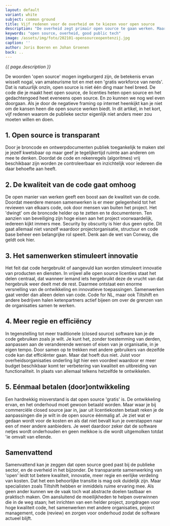 ```yaml
---
layout: default
variant: white
subject: common ground
title: Vijf redenen voor de overheid om te kiezen voor open source
description: "De overheid zegt primair open source te gaan werken. Maar in de praktijk is dat nog nauwelijks zo, op een enkele vooruitstrevende gemeente na. De vorig jaar ingezette beleidslijn 'open tenzij' blijkt in de praktijk nog flinterdun."
keywords: "open source, overheid, good public tech"
image: /assets/img/foto/202101-opensourceopentenzij.jpg
caption: ''
author: Joris Boeren en Johan Groenen
back: ..
---
```

*{{ page.description }}*

De woorden 'open source' mogen ingeburgerd zijn, de betekenis ervan wisselt nogal,  van amateurisme tot en met een 'gratis workforce van nerds'. Dat is natuurlijk onzin, open source is niet één ding maar heel breed. De code die je maakt heet open source, de licenties heten open source en het gedachtengoed heet eveneens open source. En zo kunnen we nog wel even doorgaan. Als je door de negatieve framing op internet heenkijkt kan je niet om de kansen heen die open source werken biedt. In dit artikel, in het kort, vijf redenen waarom de publieke sector eigenlijk niet anders meer zou moeten willen en doen. 

## 1. Open source is transparant
Door  je broncode en ontwerpdocumenten publiek toegankelijk te maken stel je jezelf kwetsbaar op maar geef je tegelijkertijd ruimte aan anderen om mee te denken. Doordat de code en rekenregels (algoritmes) vrij beschikbaar zijn worden ze controleerbaar en inzichtelijk voor iedereen die daar behoefte aan heeft. 

## 2. De kwaliteit van de code gaat omhoog
De open manier van werken geeft een boost aan de kwaliteit van de code. Doordat meerdere mensen samenwerken is er meer gelegenheid tot het reviewen van elkaars code, ook door mensen van buiten het project. Het 'dwingt' om de broncode helder op te zetten en te documenteren. Ten aanzien van beveiliging zijn hoge eisen aan het project voorwaardelijk, iedereen kijkt immers mee. Security by obscurity is hier dus geen optie. Dit gaat allemaal niet vanzelf waardoor projectorganisatie, structuur en code base beheer een belangrijke rol speelt. Denk aan de wet van Conway, die geldt ook hier. 

## 3. Het samenwerken stimuleert innovatie
Het feit dat code hergebruikt of aangevuld kan worden stimuleert innovatie van producten en diensten. In vrijwel alle open source licenties staat het delen centraal, dat wanneer iemand iets hergebruikt deze de vrucht van dat hergebruik weer deelt met de rest. Daarmee ontstaat een enorme versnelling van de ontwikkeling en innovatieve toepassingen. Samenwerken gaat verder dan alleen delen van code. Code for NL, maar ook Tiltshift en andere bedrijven halen ketenpartners actief bijeen om over de grenzen van de organisaties samen te werken. 

## 4. Meer regie en efficiëncy
In tegenstelling tot meer traditionele (closed source) software kan je de code gebruiken zoals je wilt. Je kunt het, zonder toestemming van derden, aanpassen aan de veranderende wensen of eisen van je organisatie, in je eigen tempo. Door samen op te trekken met andere gebruikers van dezelfde code kan dat efficiënter gaan. Maar dat hoeft dus niet. Juist voor overheidsorganisaties onderling ligt hier een voordeel waardoor er meer budget beschikbaar komt ter verbetering van kwaliteit en uitbreiding van functionaliteit. In plaats van allemaal telkens hetzelfde te ontwikkelen.

## 5. Eénmaal betalen (door)ontwikkeling
Een hardnekkig misverstand is dat open source 'gratis' is. De ontwikkeling ervan, en het onderhoud moet gewoon betaald worden. Maar waar je bij commerciële closed source jaar in, jaar uit licentiekosten betaalt reken je de aanpassingen die je wilt in de open source éénmalig af. Je ziet wat er gedaan wordt voor de kosten en als dat niet bevalt kun je overstappen naar een of meer andere aanbieders. Je weet daardoor zeker dat de software netjes wordt onderhouden en geen melkkoe is die wordt uitgemolken totdat 'ie omvalt van ellende.

## Samenvattend
Samenvattend kan je zeggen dat open source goed past bij de publieke sector, en de overheid in het bijzonder. De transparante samenwerking van 'open' leidt tot betere kwaliteit, innovatie, meer regie en eerlijke verdeling van kosten. Dat het een behoorlijke transitie is mag ook duidelijk zijn. Maar specialisten zoals Tiltshift hebben er inmiddels ruime ervaring mee. Als geen ander kunnen we de vaak toch wat abstracte doelen tastbaar en praktisch maken. Om aansluitend de moeilijkheden te helpen overwinnen die in de weg staan; het inrichten van een helder project, zorgdragen voor hoge kwaliteit code, het samenwerken met andere organisaties, project management, code (review) en zorgen voor onderhoud zodat de software actueel blijft.
